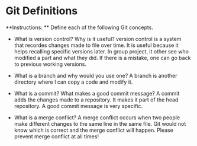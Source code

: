 # Git Definitions

**Instructions: ** Define each of the following Git concepts.

* What is version control?  Why is it useful?
version control is a system that recordes changes made to file over time. It is useful because it helps recalling specific versions later. In group project, it other see who modified a part and what they did. If there is a mistake, one can go back to previous working versions.


* What is a branch and why would you use one?
A branch is another directory where I can copy a code and modify it.

* What is a commit? What makes a good commit message?
A commit adds the changes made to a repository. It makes it part of the head repository. A good commit message is very specific.

* What is a merge conflict?
 A merge conflict occurs when two people make different changes to the same line in the same file. Git would not know which is correct and the merge conflict will happen. Please prevent merge conflict at all times! 
 